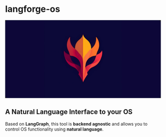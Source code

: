 # langforge-os

![logo](static/logo.png)

## A Natural Language Interface to your OS

Based on **LangGraph**, this tool is **backend agnostic** and allows you to control OS functionality using **natural language**.
